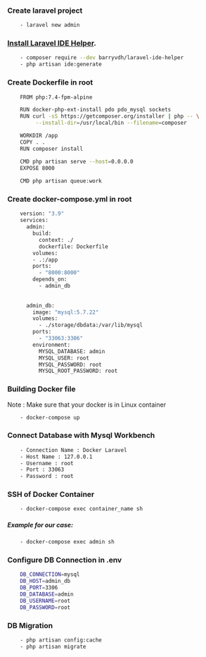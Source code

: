 
### Create laravel project
```sh
    - laravel new admin
```

### [Install Laravel IDE Helper](https://github.com/barryvdh/laravel-ide-helper).

```sh
    - composer require --dev barryvdh/laravel-ide-helper
    - php artisan ide:generate
```

### Create Dockerfile in root
```sh
    FROM php:7.4-fpm-alpine

    RUN docker-php-ext-install pdo pdo_mysql sockets
    RUN curl -sS https://getcomposer.org/installer​ | php -- \
         --install-dir=/usr/local/bin --filename=composer

    WORKDIR /app
    COPY . .
    RUN composer install

    CMD php artisan serve --host=0.0.0.0
    EXPOSE 8000
    
    CMD php artisan queue:work

```

### Create docker-compose.yml in root
```sh
    version: "3.9"
    services:
      admin:
        build:
          context: ./
          dockerfile: Dockerfile
        volumes:
        - .:/app
        ports:
          - "8000:8000"
        depends_on:
          - admin_db
    
    
      admin_db:
        image: "mysql:5.7.22"
        volumes:
          - ./storage/dbdata:/var/lib/mysql
        ports:
          - "33063:3306"
        environment:
          MYSQL_DATABASE: admin
          MYSQL_USER: root
          MYSQL_PASSWORD: root
          MYSQL_ROOT_PASSWORD: root

```

### Building Docker file
<p>Note : Make sure that your docker is in Linux container </p>

```sh
    - docker-compose up
```

### Connect Database with Mysql Workbench 
```sh
    - Connection Name : Docker Laravel
    - Host Name : 127.0.0.1
    - Username : root
    - Port : 33063
    - Password : root
```

### SSH of Docker Container
```sh
    - docker-compose exec container_name sh
```
##### Example for our case:
```sh
    - docker-compose exec admin sh
```

### Configure DB Connection in .env 
```sh
    DB_CONNECTION=mysql
    DB_HOST=admin_db
    DB_PORT=3306
    DB_DATABASE=admin
    DB_USERNAME=root
    DB_PASSWORD=root
```

### DB Migration
```sh
    - php artisan config:cache
    - php artisan migrate
```
